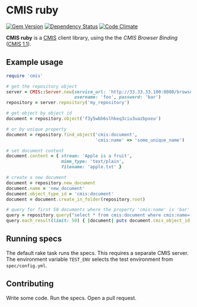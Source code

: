 # CMIS ruby

[![Gem Version](https://img.shields.io/gem/v/cmis-ruby.svg)](https://rubygems.org/gems/cmis-ruby)
[![Dependency Status](http://img.shields.io/gemnasium/UP-nxt/cmis-ruby.svg)](https://gemnasium.com/UP-nxt/cmis-ruby)
[![Code Climate](http://img.shields.io/codeclimate/github/UP-nxt/cmis-ruby.svg)](https://codeclimate.com/github/UP-nxt/cmis-ruby)

**CMIS ruby** is a [CMIS](http://chemistry.apache.org/project/cmis.html) client library, using the the _CMIS Browser Binding_ ([CMIS 1.1](http://docs.oasis-open.org/cmis/CMIS/v1.1/CMIS-v1.1.html)).

## Example usage

```ruby
require 'cmis'

# get the repository object
server = CMIS::Server.new(service_url: 'http://33.33.33.100:8080/browser',
                          username: 'foo', password: 'bar')
repository = server.repository('my_repository')

# get object by object id
document = repository.object('f3y5wbb6slhkeq3ciu3uazbpxeu')

# or by unique property
document = repository.find_object('cmis:document',
                                  'cmis:name' => 'some_unique_name')

# set document content
document.content = { stream: 'Apple is a fruit',
                     mime_type: 'text/plain',
                     filename: 'apple.txt' }

# create a new document
document = repository.new_document
document.name = 'new_document'
document.object_type_id = 'cmis:document'
document = document.create_in_folder(repository.root)

# query for first 50 documents where the property 'cmis:name' is 'bar'
query = repository.query("select * from cmis:document where cmis:name='bar'")
query.each_result(limit: 50) { |document| puts document.cmis_object_id }
```

## Running specs

The default rake task runs the specs. This requires a separate CMIS server. The environment variable `TEST_ENV` selects the test environment from `spec/config.yml`.

## Contributing

Write some code. Run the specs. Open a pull request.
